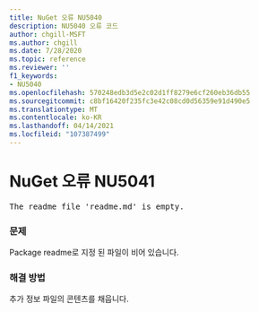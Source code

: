 ```yaml
---
title: NuGet 오류 NU5040
description: NU5040 오류 코드
author: chgill-MSFT
ms.author: chgill
ms.date: 7/28/2020
ms.topic: reference
ms.reviewer: ''
f1_keywords:
- NU5040
ms.openlocfilehash: 570248edb3d5e2c02d1ff8279e6cf260eb36db55
ms.sourcegitcommit: c8bf16420f235fc3e42c08cd0d56359e91d490e5
ms.translationtype: MT
ms.contentlocale: ko-KR
ms.lasthandoff: 04/14/2021
ms.locfileid: "107387499"
---
```

# <a name="nuget-error-nu5041"></a>NuGet 오류 NU5041

<pre>The readme file 'readme.md' is empty.</pre>


### <a name="issue"></a>문제 

Package readme로 지정 된 파일이 비어 있습니다.


### <a name="solution"></a>해결 방법

추가 정보 파일의 콘텐츠를 채웁니다.

